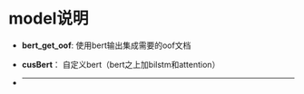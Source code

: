 # model说明
  - **bert_get_oof**: 使用bert输出集成需要的oof文档
  
  - **cusBert**： 自定义bert（bert之上加bilstm和attention）
  
  - ****

